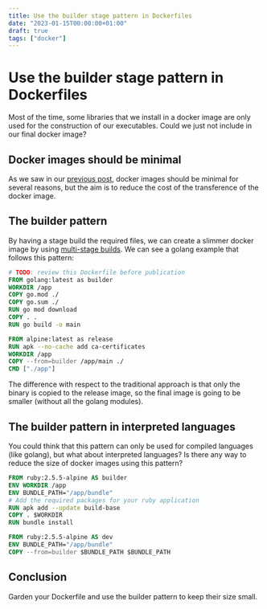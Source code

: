 ```yaml
---
title: Use the builder stage pattern in Dockerfiles
date: "2023-01-15T00:00:00+01:00"
draft: true
tags: ["docker"]
---
```


# Use the builder stage pattern in Dockerfiles
Most of the time, some libraries that we install in a
docker image are only used for the construction of our
executables. Could we just not include in our final docker image?

## Docker images should be minimal
As we saw in our
[previous post](/blog/2023/01/reduce-the-size-of-your-docker-images),
docker images should be minimal for several reasons, but the
aim is to reduce the cost of the transference of the docker image.

## The builder pattern
By having a stage build the required files, we can create a slimmer
docker image by using
[multi-stage builds](https://docs.docker.com/build/building/multi-stage/).
We can see a golang example that follows this pattern:

```dockerfile
# TODO: review this Dockerfile before publication
FROM golang:latest as builder
WORKDIR /app
COPY go.mod ./
COPY go.sum ./
RUN go mod download
COPY . .
RUN go build -o main

FROM alpine:latest as release
RUN apk --no-cache add ca-certificates
WORKDIR /app
COPY --from=builder /app/main ./
CMD ["./app"]
```

The difference with respect to the traditional approach is that
only the binary is copied to the release image, so the final
image is going to be smaller (without all the golang modules).

## The builder pattern in interpreted languages
You could think that this pattern can only be used for compiled languages
(like golang), but what about interpreted languages? Is there any way
to reduce the size of docker images using this pattern?

```dockerfile
FROM ruby:2.5.5-alpine AS builder
ENV WORKDIR /app
ENV BUNDLE_PATH="/app/bundle"
# Add the required packages for your ruby application
RUN apk add --update build-base
COPY . $WORKDIR
RUN bundle install

FROM ruby:2.5.5-alpine AS dev
ENV BUNDLE_PATH="/app/bundle"
COPY --from=builder $BUNDLE_PATH $BUNDLE_PATH
```

## Conclusion
Garden your Dockerfile and use the builder pattern to
keep their size small.
